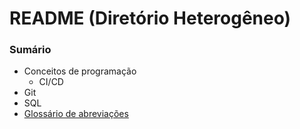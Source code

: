 # README (Diretório Heterogêneo)

### Sumário

- Conceitos de programação
    + CI/CD
- Git
- SQL
- [Glossário de abreviações](./glossario-abreviacoes.md)